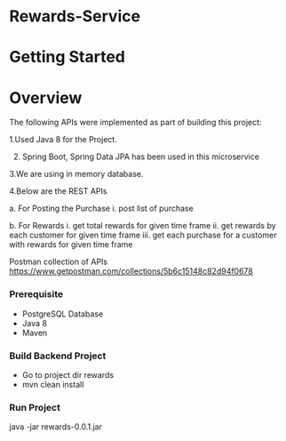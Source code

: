 # Rewards-Service 


# Getting Started


# Overview



The following APIs were implemented as part of building this project:

1.Used Java 8 for the Project.

2. Spring Boot, Spring Data JPA has been used in this microservice

3.We are using in memory database.

4.Below are the REST APIs

   a. For Posting the Purchase
	  i. post list of purchase

   b. For  Rewards
	  i.   get total rewards for given time frame
	  ii.  get rewards by each customer for given time frame
	  iii. get each purchase for a customer with rewards for given time frame
	  

	


Postman collection of APIs
https://www.getpostman.com/collections/5b6c15148c82d94f0678
	




###  Prerequisite
- PostgreSQL Database
- Java 8
- Maven 	

###  Build Backend Project
- Go to project dir rewards
- mvn clean install




###  Run Project
java -jar rewards-0.0.1.jar


